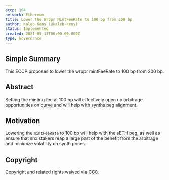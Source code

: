 ```yaml
---
eccp: 104
network: Ethereum
title: Lower the Wrppr MintFeeRate to 100 bp from 200 bp
author: Kaleb Keny (@kaleb-keny)
status: Implemented
created: 2021-05-17T00:00:00.000Z
type: Governance
---
```


<!--You can leave these HTML comments in your merged ECCP and delete the visible duplicate text guides, they will not appear and may be helpful to refer to if you edit it again. This is the suggested template for new ECCPs. Note that an ECCP number will be assigned by an editor. When opening a pull request to submit your ECCP, please use an abbreviated title in the filename, `eccp-draft_title_abbrev.md`. The title should be 44 characters or less.-->

## Simple Summary

<!--"If you can't explain it simply, you don't understand it well enough." Provide a simplified and layman-accessible explanation of the ECCP.-->

This ECCP proposes to lower the wrppr mintFeeRate to 100 bp from 200 bp.

## Abstract

<!--A short (~200 word) description of the variable change proposed.-->

Setting the minting fee at 100 bp will effectively open up arbitrage opportunities on [curve](https://curve.fi/trade/seth/SETH-ETH/1h) and will help with synths peg alignment.

## Motivation

<!--The motivation is critical for ECCPs that want to update variables within Elysian. It should clearly explain why the existing variable is not incentive aligned. ECCP submissions without sufficient motivation may be rejected outright.-->

Lowering the `mintFeeRate` to 100 bp will help with the sETH peg, as well as ensure that snx stakers reap a large part of the benefit from the arbitrage and minimize volatility on synth prices.

## Copyright

Copyright and related rights waived via [CC0](https://creativecommons.org/publicdomain/zero/1.0/).
